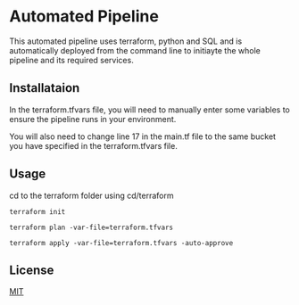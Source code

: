 # Automated Pipeline

This automated pipeline uses terraform, python and SQL and is automatically deployed from the command line to initiayte the whole pipeline and its required services.

## Installataion

In the terraform.tfvars file, you will need to manually enter some variables to ensure the pipeline runs in your environment.

You will also need to change line 17 in the main.tf file to the same bucket you have specified in the terraform.tfvars file.

## Usage
cd to the terraform folder using cd/terraform

```terrafrorm 
terraform init

terraform plan -var-file=terraform.tfvars

terraform apply -var-file=terraform.tfvars -auto-approve
```
## License
[MIT](https://choosealicense.com/licenses/mit/)
